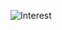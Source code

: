 ![Interest](https://user-images.githubusercontent.com/64874122/119133106-ce2fad80-ba3b-11eb-83c8-192908b28b99.png)

